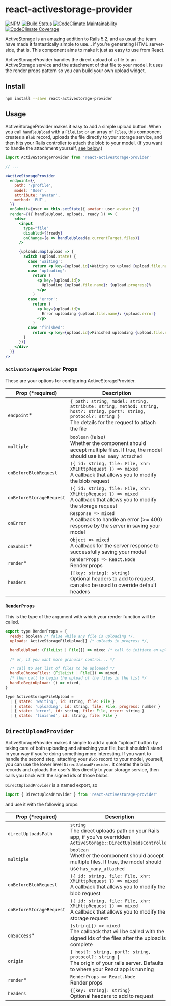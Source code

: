 # react-activestorage-provider

[![NPM](https://img.shields.io/npm/v/react-activestorage-provider.svg)](https://www.npmjs.com/package/react-activestorage-provider)
[![Build Status](https://semaphoreci.com/api/v1/cbothner/react-activestorage-provider/branches/master/shields_badge.svg)](https://semaphoreci.com/cbothner/react-activestorage-provider)
[![CodeClimate Maintainability](https://img.shields.io/codeclimate/maintainability/cbothner/react-activestorage-provider.svg)](https://codeclimate.com/github/cbothner/react-activestorage-provider/maintainability)
[![CodeClimate Coverage](https://img.shields.io/codeclimate/coverage/cbothner/react-activestorage-provider.svg)](https://codeclimate.com/github/cbothner/react-activestorage-provider/coverage)

ActiveStorage is an amazing addition to Rails 5.2, and as usual the team have made it fantastically simple to use... if you’re generating HTML server-side, that is. This component aims to make it just as easy to use from React.

ActiveStorageProvider handles the direct upload of a file to an ActiveStorage service and the attachment of that file to your model. It uses the render props pattern so you can build your own upload widget.

## Install

```bash
npm install --save react-activestorage-provider
```

## Usage

ActiveStorageProvider makes it easy to add a simple upload button. When you call `handleUpload` with a `FileList` or an array of `File`s, this component creates a `Blob` record, uploads the file directly to your storage service, and then hits your Rails controller to attach the blob to your model. (If you want to handle the attachment yourself, [see below](#directuploadprovider).)

```jsx
import ActiveStorageProvider from 'react-activestorage-provider'

// ...

<ActiveStorageProvider
  endpoint={{
    path: '/profile',
    model: 'User',
    attribute: 'avatar',
    method: 'PUT',
  }}
  onSubmit={user => this.setState({ avatar: user.avatar })}
  render={({ handleUpload, uploads, ready }) => (
    <div>
      <input
        type="file"
        disabled={!ready}
        onChange={e => handleUpload(e.currentTarget.files)}
      />

      {uploads.map(upload => {
        switch (upload.state) {
          case 'waiting':
            return <p key={upload.id}>Waiting to upload {upload.file.name}</p>
          case 'uploading':
            return (
              <p key={upload.id}>
                Uploading {upload.file.name}: {upload.progress}%
              </p>
            )
          case 'error':
            return (
              <p key={upload.id}>
                Error uploading {upload.file.name}: {upload.error}
              </p>
            )
          case 'finished':
            return <p key={upload.id}>Finished uploading {upload.file.name}</p>
        }
      })}
    </div>
  )}
/>
```

### `ActiveStorageProvider` Props

These are your options for configuring ActiveStorageProvider.

| Prop (\*required)        | Description                                                                                                                                                               |
| ------------------------ | ------------------------------------------------------------------------------------------------------------------------------------------------------------------------- |
| `endpoint`\*             | `{ path: string, model: string, attribute: string, method: string, host?: string, port?: string, protocol?: string }`<br />The details for the request to attach the file |
| `multiple`               | `boolean` (false)<br/>Whether the component should accept multiple files. If true, the model should use `has_many_attached`                                               |
| `onBeforeBlobRequest`    | `({ id: string, file: File, xhr: XMLHttpRequest }) => mixed`<br />A callback that allows you to modify the blob request                                                   |
| `onBeforeStorageRequest` | `({ id: string, file: File, xhr: XMLHttpRequest }) => mixed`<br />A callback that allows you to modify the storage request                                                |
| `onError`                | `Response => mixed`<br />A callback to handle an error (>= 400) response by the server in saving your model                                                               |
| `onSubmit`\*             | `Object => mixed`<br />A callback for the server response to successfully saving your model                                                                               |
| `render`\*               | `RenderProps => React.Node`<br />Render props                                                                                                                             |
| `headers`                | `{[key: string]: string}`<br/>Optional headers to add to request, can also be used to override default headers                                                            |

### `RenderProps`

This is the type of the argument with which your render function will be called.

```jsx
export type RenderProps = {
  ready: boolean /* false while any file is uploading */,
  uploads: ActiveStorageFileUpload[] /* uploads in progress */,

  handleUpload: (FileList | File[]) => mixed /* call to initiate an upload */,

  /* or, if you want more granular control... */

  /* call to set list of files to be uploaded */
  handleChooseFiles: (FileList | File[]) => mixed,
  /* then call to begin the upload of the files in the list */
  handleBeginUpload: () => mixed,
}

type ActiveStorageFileUpload =
  | { state: 'waiting', id: string, file: File }
  | { state: 'uploading', id: string, file: File, progress: number }
  | { state: 'error', id: string, file: File, error: string }
  | { state: 'finished', id: string, file: File }
```

## `DirectUploadProvider`

ActiveStorageProvider makes it simple to add a quick “upload” button by taking care of both uploading and attaching your file, but it shouldn’t stand in your way if you’re doing something more interesting. If you want to handle the second step, attaching your `Blob` record to your model, yourself, you can use the lower level `DirectUploadProvider`. It creates the blob records and uploads the user’s files directly to your storage service, then calls you back with the signed ids of those blobs.

`DirectUploadProvider` is a named export, so
```jsx
import { DirectUploadProvider } from 'react-activestorage-provider'
```
and use it with the following props:

| Prop (\*required)        | Description                                                                                                                             |
| ------------------------ | --------------------------------------------------------------------------------------------------------------------------------------- |
| `directUploadsPath`      | `string`<br />The direct uploads path on your Rails app, if you’ve overridden `ActiveStorage::DirectUploadsController`                  |
| `multiple`               | `boolean`<br/>Whether the component should accept multiple files. If true, the model should use `has_many_attached`                     |
| `onBeforeBlobRequest`    | `({ id: string, file: File, xhr: XMLHttpRequest }) => mixed`<br />A callback that allows you to modify the blob request                 |
| `onBeforeStorageRequest` | `({ id: string, file: File, xhr: XMLHttpRequest }) => mixed`<br />A callback that allows you to modify the storage request              |
| `onSuccess`\*            | `(string[]) => mixed`<br />The callback that will be called with the signed ids of the files after the upload is complete               |
| `origin`                 | `{ host?: string, port?: string, protocol?: string }`<br />The origin of your rails server. Defaults to where your React app is running |
| `render`\*               | `RenderProps => React.Node`<br />Render props                                                                                           |
| `headers`                | `{[key: string]: string}`<br/>Optional headers to add to request                                                                        |
